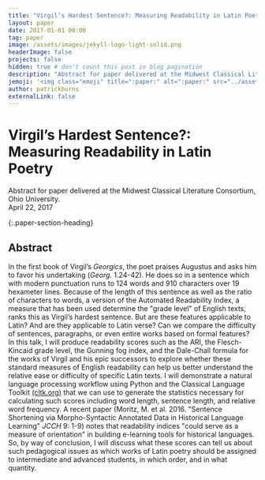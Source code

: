 ```yaml
---
title: "Virgil’s Hardest Sentence?: Measuring Readability in Latin Poetry"
layout: paper
date: 2017-01-01 00:00
tag: paper
image: /assets/images/jekyll-logo-light-solid.png
headerImage: false
projects: false
hidden: true # don't count this post in blog pagination
description: "Abstract for paper delivered at the Midwest Classical Literature Consortium, Ohio University."
jemoji: '<img class="emoji" title=":paper:" alt=":paper:" src="../assets/images/paper-icon.png" height="20" width="20" align="absmiddle">'
author: patrickburns
externalLink: false
---
```


# Virgil’s Hardest Sentence?: Measuring Readability in Latin Poetry
Abstract for paper delivered at the Midwest Classical Literature Consortium, Ohio University.   
April 22, 2017  

{:.paper-section-heading}
## Abstract 
In the first book of Virgil’s *Georgics*, the poet praises Augustus and asks him to favor his undertaking (*Georg.* 1.24-42). He does so in a sentence which with modern punctuation runs to 124 words and 910 characters over 19 hexameter lines. Because of the length of this sentence as well as the ratio of characters to words, a version of the Automated Readability Index, a measure that has been used determine the "grade level" of English texts, ranks this as Virgil’s hardest sentence. But are these features applicable to Latin? And are they applicable to Latin verse? Can we compare the difficulty of sentences, paragraphs, or even entire works based on formal features? In this talk, I will produce readability scores such as the ARI, the Flesch-Kincaid grade level, the Gunning fog index, and the Dale-Chall formula for the works of Virgil and his epic successors to explore whether these standard measures of English readability can help us better understand the relative ease or difficulty of specific Latin texts. I will demonstrate a natural language processing workflow using Python and the Classical Language Toolkit [(cltk.org)](http://cltk.org) that we can use to generate the statistics necessary for calculating such scores including word length, sentence length, and relative word frequency. A recent paper (Moritz, M. et al. 2016. "Sentence Shortening via Morpho-Syntactic Annotated Data in Historical Language Learning" *JCCH* 9: 1-9) notes that readability indices "could serve as a measure of orientation" in building e-learning tools for historical languages. So, by way of conclusion, I will discuss what these scores can tell us about such pedagogical issues as which works of Latin poetry should be assigned to intermediate and advanced students, in which order, and in what quantity.

